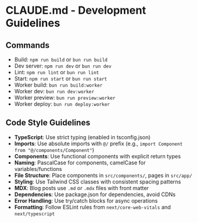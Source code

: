 # CLAUDE.md - Development Guidelines

## Commands
- Build: `npm run build` or `bun run build`
- Dev server: `npm run dev` or `bun run dev`
- Lint: `npm run lint` or `bun run lint`
- Start: `npm run start` or `bun run start`
- Worker build: `bun run build:worker`
- Worker dev: `bun run dev:worker`
- Worker preview: `bun run preview:worker`
- Worker deploy: `bun run deploy:worker`

## Code Style Guidelines
- **TypeScript**: Use strict typing (enabled in tsconfig.json)
- **Imports**: Use absolute imports with `@/` prefix (e.g., `import Component from "@/components/Component"`)
- **Components**: Use functional components with explicit return types
- **Naming**: PascalCase for components, camelCase for variables/functions
- **File Structure**: Place components in `src/components/`, pages in `src/app/`
- **Styling**: Use Tailwind CSS classes with consistent spacing patterns
- **MDX**: Blog posts use `.md` or `.mdx` files with front matter
- **Dependencies**: Use package.json for dependencies, avoid CDNs
- **Error Handling**: Use try/catch blocks for async operations
- **Formatting**: Follow ESLint rules from `next/core-web-vitals` and `next/typescript`
